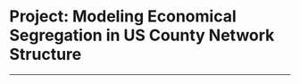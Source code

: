 # Project: Modeling Economical Segregation in US County Network Structure
______________________________________________________________________________________________________
